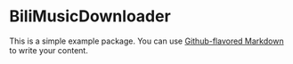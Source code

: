 # BiliMusicDownloader

This is a simple example package. You can use
[Github-flavored Markdown](https://github.com/nkjcqvcpi/BiliMusicDownloader/)
to write your content.